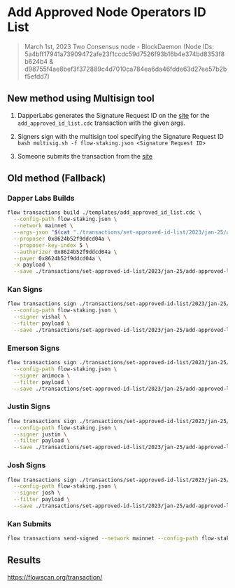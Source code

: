 # Add Approved Node Operators ID List

> March 1st, 2023
Two Consensus node - BlockDaemon (Node IDs: 5a4bff17941a73909472afe23f1ccdc59d7526f93b16b4e374bd8353f8b624b4 & d98755f4ae8bef3f372889c4d7010ca784ea6da46fdde63d27ee57b2bf5efdd7)

## New method using Multisign tool

1. DapperLabs generates the Signature Request ID on the [site](https://flow-multisig-git-service-account-onflow.vercel.app/mainnet?type=serviceAccount&name=add_approved_id_list.cdc&param=%5B%20%20%20%20%20%7B%20%20%20%20%20%20%20%20%20%22type%22:%20%22Array%22,%20%20%20%20%20%20%20%20%20%22value%22:%20%5B%20%20%20%20%20%20%20%20%20%20%20%20%20%7B%20%20%20%20%20%20%20%20%20%20%20%20%20%20%20%20%20%22type%22:%20%22String%22,%20%20%20%20%20%20%20%20%20%20%20%20%20%20%20%20%20%22value%22:%20%225a4bff17941a73909472afe23f1ccdc59d7526f93b16b4e374bd8353f8b624b4%22%20%20%20%20%20%20%20%20%20%20%20%20%20%7D,%20%20%20%20%20%20%20%20%20%20%20%20%20%7B%20%20%20%20%20%20%20%20%20%20%20%20%20%20%20%20%20%22type%22:%20%22String%22,%20%20%20%20%20%20%20%20%20%20%20%20%20%20%20%20%20%22value%22:%20%22d98755f4ae8bef3f372889c4d7010ca784ea6da46fdde63d27ee57b2bf5efdd7%22%20%20%20%20%20%20%20%20%20%20%20%20%20%7D%20%20%20%20%20%20%20%20%20%5D%20%20%20%20%20%7D%20%5D&acct=0x8624b52f9ddcd04a&limit=9999) for the `add_approved_id_list.cdc` transaction with the given args.

2. Signers sign with the multisign tool specifying the Signature Request ID
   `bash multisig.sh -f flow-staking.json <Signature Request ID>`

3. Someone submits the transaction from the [site](https://flow-multisig-git-service-account-onflow.vercel.app/mainnet)

## Old method (Fallback)

### Dapper Labs Builds

```sh
flow transactions build ./templates/add_approved_id_list.cdc \
  --config-path flow-staking.json \
  --network mainnet \
  --args-json "$(cat "./transactions/set-approved-id-list/2023/jan-25/arguments.json")" \
  --proposer 0x8624b52f9ddcd04a \
  --proposer-key-index 5 \
  --authorizer 0x8624b52f9ddcd04a \
  --payer 0x8624b52f9ddcd04a \
  -x payload \
  --save ./transactions/set-approved-id-list/2023/jan-25/add-approved-list-jan-25-unsigned.rlp
```

### Kan Signs

```sh
flow transactions sign ./transactions/set-approved-id-list/2023/jan-25/add-approved-list-jan-25-unsigned.rlp \
  --config-path flow-staking.json \
  --signer vishal \
  --filter payload \
  --save ./transactions/set-approved-id-list/2023/jan-25/add-approved-list-jan-25-sig-1.rlp
```

### Emerson Signs

```sh
flow transactions sign ./transactions/set-approved-id-list/2023/jan-25/add-approved-list-jan-25-sig-1.rlp \
  --config-path flow-staking.json \
  --signer animoca \
  --filter payload \
  --save ./transactions/set-approved-id-list/2023/jan-25/add-approved-list-jan-25-sig-2.rlp
```

### Justin Signs

```sh
flow transactions sign ./transactions/set-approved-id-list/2023/jan-25/add-approved-list-jan-25-sig-2.rlp \
  --config-path flow-staking.json \
  --signer justin \
  --filter payload \
  --save ./transactions/set-approved-id-list/2023/jan-25/add-approved-list-jan-25-sig-3.rlp
```

### Josh Signs

```sh
flow transactions sign ./transactions/set-approved-id-list/2023/jan-25/add-approved-list-jan-25-sig-3.rlp \
  --config-path flow-staking.json \
  --signer josh \
  --filter payload \
  --save ./transactions/set-approved-id-list/2023/jan-25/add-approved-list-jan-25-sig-complete.rlp
```

### Kan Submits

```sh
flow transactions send-signed --network mainnet --config-path flow-staking.json ./transactions/set-approved-id-list/2023/jan-25/add-approved-list-jan-25-sig-complete.rlp
```

## Results

https://flowscan.org/transaction/
